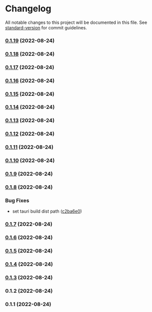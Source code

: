 # Changelog

All notable changes to this project will be documented in this file. See [standard-version](https://github.com/conventional-changelog/standard-version) for commit guidelines.

### [0.1.19](https://github.com/Galitan-dev/Typino/compare/v0.1.18...v0.1.19) (2022-08-24)

### [0.1.18](https://github.com/Galitan-dev/Typino/compare/v0.1.17...v0.1.18) (2022-08-24)

### [0.1.17](https://github.com/Galitan-dev/Typino/compare/v0.1.16...v0.1.17) (2022-08-24)

### [0.1.16](https://github.com/Galitan-dev/Typino/compare/v0.1.15...v0.1.16) (2022-08-24)

### [0.1.15](https://github.com/Galitan-dev/Typino/compare/v0.1.14...v0.1.15) (2022-08-24)

### [0.1.14](https://github.com/Galitan-dev/Typino/compare/v0.1.13...v0.1.14) (2022-08-24)

### [0.1.13](https://github.com/Galitan-dev/Typino/compare/v0.1.12...v0.1.13) (2022-08-24)

### [0.1.12](https://github.com/Galitan-dev/Typino/compare/v0.1.11...v0.1.12) (2022-08-24)

### [0.1.11](https://github.com/Galitan-dev/Typino/compare/v0.1.10...v0.1.11) (2022-08-24)

### [0.1.10](https://github.com/Galitan-dev/Typino/compare/v0.1.9...v0.1.10) (2022-08-24)

### [0.1.9](https://github.com/Galitan-dev/Typino/compare/v0.1.8...v0.1.9) (2022-08-24)

### [0.1.8](https://github.com/Galitan-dev/Typino/compare/v0.1.7...v0.1.8) (2022-08-24)


### Bug Fixes

* set tauri build dist path ([c2ba6e0](https://github.com/Galitan-dev/Typino/commit/c2ba6e074fa47b2e6ea1613a108dd1c0227a1d30))

### [0.1.7](https://github.com/Galitan-dev/Typino/compare/v0.1.6...v0.1.7) (2022-08-24)

### [0.1.6](https://github.com/Galitan-dev/Typino/compare/v0.1.5...v0.1.6) (2022-08-24)

### [0.1.5](https://github.com/Galitan-dev/Typino/compare/v0.1.4...v0.1.5) (2022-08-24)

### [0.1.4](https://github.com/Galitan-dev/Typino/compare/v0.1.3...v0.1.4) (2022-08-24)

### [0.1.3](https://github.com/Galitan-dev/Typino/compare/v0.1.2...v0.1.3) (2022-08-24)

### 0.1.2 (2022-08-24)

### 0.1.1 (2022-08-24)
